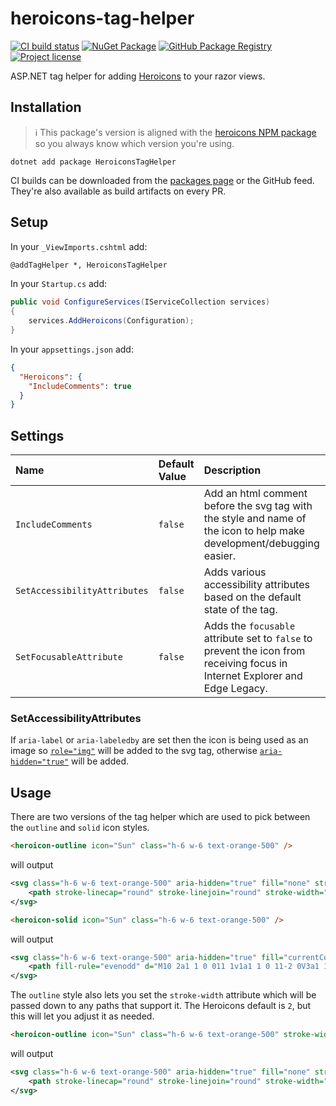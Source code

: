 # heroicons-tag-helper

[![CI build status](https://github.com/xt0rted/heroicons-tag-helper/workflows/CI/badge.svg)](https://github.com/xt0rted/heroicons-tag-helper/actions?query=workflow%3ACI)
[![NuGet Package](https://img.shields.io/nuget/v/HeroiconsTagHelper?logo=nuget)](https://www.nuget.org/packages/HeroiconsTagHelper)
[![GitHub Package Registry](https://img.shields.io/badge/github-package_registry-yellow?logo=nuget)](https://nuget.pkg.github.com/xt0rted/index.json)
[![Project license](https://img.shields.io/github/license/xt0rted/heroicons-tag-helper)](LICENSE)

ASP.NET tag helper for adding [Heroicons](https://heroicons.com/) to your razor views.

## Installation

> ℹ️ This package's version is aligned with the [heroicons NPM package](https://www.npmjs.com/package/heroicons) so you always know which version you're using.

```terminal
dotnet add package HeroiconsTagHelper
```

CI builds can be downloaded from the [packages page](https://github.com/xt0rted/heroicons-tag-helper/packages/473445) or the GitHub feed.
They're also available as build artifacts on every PR.

## Setup

In your `_ViewImports.cshtml` add:

```html
@addTagHelper *, HeroiconsTagHelper
```

In your `Startup.cs` add:

```csharp
public void ConfigureServices(IServiceCollection services)
{
    services.AddHeroicons(Configuration);
}
```

In your `appsettings.json` add:

```json
{
  "Heroicons": {
    "IncludeComments": true
  }
}
```

## Settings

Name | Default Value | Description
:-- | :-- | :--
`IncludeComments` | `false` | Add an html comment before the svg tag with the style and name of the icon to help make development/debugging easier.
`SetAccessibilityAttributes` | `false` | Adds various accessibility attributes based on the default state of the tag.
`SetFocusableAttribute` | `false` | Adds the `focusable` attribute set to `false` to prevent the icon from receiving focus in Internet Explorer and Edge Legacy.

### SetAccessibilityAttributes

If `aria-label` or `aria-labeledby` are set then the icon is being used as an image so [`role="img"`](https://developer.mozilla.org/en-US/docs/Web/Accessibility/ARIA/Roles/Role_Img#svg_and_roleimg) will be added to the svg tag, otherwise [`aria-hidden="true"`](https://developer.mozilla.org/en-US/docs/Web/Accessibility/ARIA/ARIA_Techniques/Using_the_aria-hidden_attribute) will be added.

## Usage

There are two versions of the tag helper which are used to pick between the `outline` and `solid` icon styles.

```html
<heroicon-outline icon="Sun" class="h-6 w-6 text-orange-500" />
```

will output

```xml
<svg class="h-6 w-6 text-orange-500" aria-hidden="true" fill="none" stroke="currentColor" viewBox="0 0 24 24">
    <path stroke-linecap="round" stroke-linejoin="round" stroke-width="2" d="M12 3v1m0 16v1m9-9h-1M4 12H3m15.364 6.364l-.707-.707M6.343 6.343l-.707-.707m12.728 0l-.707.707M6.343 17.657l-.707.707M16 12a4 4 0 11-8 0 4 4 0 018 0z" />
</svg>
```

```html
<heroicon-solid icon="Sun" class="h-6 w-6 text-orange-500" />
```

will output

```xml
<svg class="h-6 w-6 text-orange-500" aria-hidden="true" fill="currentColor" viewBox="0 0 20 20">
    <path fill-rule="evenodd" d="M10 2a1 1 0 011 1v1a1 1 0 11-2 0V3a1 1 0 011-1zm4 8a4 4 0 11-8 0 4 4 0 018 0zm-.464 4.95l.707.707a1 1 0 001.414-1.414l-.707-.707a1 1 0 00-1.414 1.414zm2.12-10.607a1 1 0 010 1.414l-.706.707a1 1 0 11-1.414-1.414l.707-.707a1 1 0 011.414 0zM17 11a1 1 0 100-2h-1a1 1 0 100 2h1zm-7 4a1 1 0 011 1v1a1 1 0 11-2 0v-1a1 1 0 011-1zM5.05 6.464A1 1 0 106.465 5.05l-.708-.707a1 1 0 00-1.414 1.414l.707.707zm1.414 8.486l-.707.707a1 1 0 01-1.414-1.414l.707-.707a1 1 0 011.414 1.414zM4 11a1 1 0 100-2H3a1 1 0 000 2h1z" clip-rule="evenodd" />
</svg>
```

The `outline` style also lets you set the `stroke-width` attribute which will be passed down to any paths that support it.
The Heroicons default is `2`, but this will let you adjust it as needed.

```html
<heroicon-outline icon="Sun" class="h-6 w-6 text-orange-500" stroke-width="1" />
```

will output

```xml
<svg class="h-6 w-6 text-orange-500" aria-hidden="true" fill="none" stroke="currentColor" viewBox="0 0 24 24">
    <path stroke-linecap="round" stroke-linejoin="round" stroke-width="1" d="M12 3v1m0 16v1m9-9h-1M4 12H3m15.364 6.364l-.707-.707M6.343 6.343l-.707-.707m12.728 0l-.707.707M6.343 17.657l-.707.707M16 12a4 4 0 11-8 0 4 4 0 018 0z" />
</svg>
```
